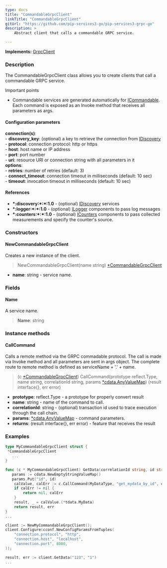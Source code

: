 ```yaml
---
type: docs
title: "CommandableGrpcClient"
linkTitle: "CommandableGrpcClient"
gitUrl: "https://github.com/pip-services3-go/pip-services3-grpc-go"
description: > 
    Abstract client that calls a commandable GRPC service.

---
```


**Implements:** [GrpcClient](../grpc_client)

### Description

The CommandableGrpcClient class allows you to create clients that call a commandable GRPC service.

Important points

- Commandable services are generated automatically for [ICommandable](../../../commons/commands/icommandable). Each command is exposed as an Invoke method that receives all parameters as args.

#### Configuration parameters

**connection(s)**:   
    - **discovery_key**: (optional) a key to retrieve the connection from [IDiscovery](../../../components/connect/idiscovery)   
    - **protocol**: connection protocol: http or https   
    - **host**: host name or IP address   
    - **port**: port number   
    - **uri**: resource URI or connection string with all parameters in it   
**options**:   
    - **retries**: number of retries (default: 3)   
    - **connect_timeout**: connection timeout in milliseconds (default: 10 sec)   
    - **timeout**: invocation timeout in milliseconds (default: 10 sec)   

#### References
- **\*:discovery:\*:\*:1.0** - (optional) [IDiscovery](../../../components/connect/idiscovery) services
- **\*:logger:\*:\*:1.0** - (optional) [ILogger](../../../components/log/ilogger) components to pass log messages
- **\*:counters:\*:\*:1.0** - (optional) [ICounters](../../../components/count/icounters) components to pass collected measurements and specify the counter's source.

### Constructors

#### NewCommandableGrpcClient
Creates a new instance of the client.

> NewCommandableGrpcClient(name string) [*CommandableGrpcClient]()

- **name**: string - service name.


### Fields

<span class="hide-title-link">

#### Name
A service name.
> **Name**: string

</span>


### Instance methods

#### CallCommand
Calls a remote method via the GRPC commadable protocol.
The call is made via Invoke method and all parameters are sent in args object.
The complete route to remote method is defined as serviceName + '.' + name.

> (c [*CommandableGrpcClient]()) CallCommand(prototype reflect.Type, name string, correlationId string, params [*cdata.AnyValueMap](../../../commons/data/any_value_map)) (result interface{}, err error)

- **prototype**: reflect.Type - a prototype for properly convert result
- **name**: string - name of the command to call.
- **correlationId**: string - (optional) transaction id used to trace execution through the call chain.
- **params**: [*cdata.AnyValueMap](../../../commons/data/any_value_map) - command parameters.
- **returns**: (result interface{}, err error) - feature that receives the result



### Examples

```go
type MyCommandableGrpcClient struct {
 *CommandableGrpcClient
   ...
}

func (c * MyCommandableGrpcClient) GetData(correlationId string, id string) (result *MyData, err error
   params := cdata.NewEmptyStringValueMap()
   params.Put("id", id)
    calValue, calErr := c.CallCommand(MyDataType, "get_mydata_by_id", correlationId, params)
    if calErr != nil {
        return nil, calErr
    }
    result, _ = calValue.(*tdata.MyData)
    return result, err
}
...

client := NewMyCommandableGrpcClient();
client.Configure(cconf.NewConfigParamsFromTuples(
    "connection.protocol", "http",
    "connection.host", "localhost",
    "connection.port", 8080,
));

result, err := client.GetData("123", "1")
...
```
